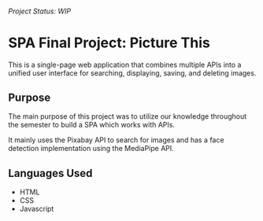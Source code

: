 ###### Project Status: WIP
# SPA Final Project: Picture This

This is a single-page web application that combines multiple APIs into a unified user interface for searching, displaying, saving, and deleting images.

## Purpose
The main purpose of this project was to utilize our knowledge throughout the semester to build a SPA which works with APIs.

It mainly uses the Pixabay API to search for images and has a face detection implementation using the MediaPipe API.

## Languages Used
- HTML
- CSS
- Javascript
